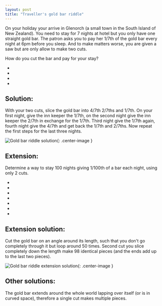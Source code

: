 ```yaml
---
layout: post
title: "Traveller's gold bar riddle"
---
```


On your holiday your arrive in Glenorch (a small town in the South Island of New Zealand). 
You need to stay for 7 nights at hotel but you only have one straight gold bar. 
The patron asks you to pay her 1/7th of the gold bar every night at 6pm before you sleep.
And to make matters worse, you are given a saw but are only allow to make two cuts. 

How do you cut the bar and pay for your stay?

-

-

-

-



Solution:
---------

With your two cuts, slice the gold bar into 4/7th 2/7ths and 1/7th.
On your first night, give the inn keeper the 1/7th, 
on the second night give the inn keeper the 2/7th in exchange for the 1/7th. 
Third night give the 1/7th again, fourth night give the 4/7th and get back the 1/7th and 2/7ths. 
Now repeat the first steps for the last three nights.

 ![Gold bar riddle solution](http://pensolve.com/blog/public/gold-bar-riddle/gold-bar-solution-1.png){: .center-image }


Extension:
---------

Determine a way to stay 100 nights giving 1/100th of a bar each night, using only 2 cuts.

-

-

-

-

-

-

-

Extension solution:
------------------

Cut the gold bar on an angle around its length, 
such that you don't go completely through it but loop around 50 times. 
Second cut you slice completely down the length make 98 identical pieces 
(and the ends add up to the last two pieces).

 ![Gold bar riddle extension solution](http://pensolve.com/blog/public/gold-bar-riddle/gold-bar-solution-2.png){: .center-image }


Other solutions:
----------------

The gold bar extends around the whole world lapping over itself (or is in curved space), 
therefore a single cut makes multiple pieces. 

